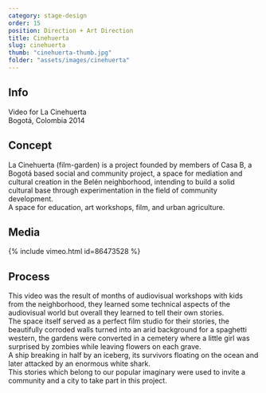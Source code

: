 ```yaml
---
category: stage-design
order: 15
position: Direction + Art Direction
title: Cinehuerta
slug: cinehuerta
thumb: "cinehuerta-thumb.jpg"
folder: "assets/images/cinehuerta"
---
```


## Info
Video for La Cinehuerta  
Bogotá, Colombia 2014

## Concept
La Cinehuerta (film-garden) is a project founded by members of Casa B, a Bogotá based social and community project, a space for mediation and cultural creation in the Belén neighborhood, intending to build a solid cultural base through experimentation in the field of community development.  
A space for education, art workshops, film, and urban agriculture.  

## Media
{% include vimeo.html id=86473528 %}

## Process
This video was the result of months of audiovisual workshops with kids from the neighborhood, they learned some technical aspects of the audiovisual world but overall they learned to tell their own stories.  
The space itself served as a perfect film studio for their stories, the beautifully corroded walls turned into an arid background for a spaghetti western, the gardens were converted in a cemetery where a little girl was surprised by zombies while leaving flowers on each grave.  
A ship breaking in half by an iceberg, its survivors floating on the ocean and later attacked by an enormous white shark.  
This stories which belong to our popular imaginary were used to invite a community and a city to take part in this project.
